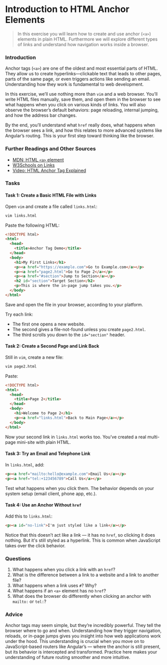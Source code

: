 <!---
{
  "id": "1f867627-725b-40f7-9ecd-d1072c941367",
  "depends_on": ["3ee0acd9-0f99-4423-b4f3-a0ca84a16422"],
  "author": "Stephan Bökelmann",
  "first_used": "2025-04-13",
  "keywords": ["HTML", "anchor", "a element", "hyperlink", "navigation"]
}
--->

# Introduction to HTML Anchor Elements

> In this exercise you will learn how to create and use anchor (`<a>`) elements in plain HTML. Furthermore we will explore different types of links and understand how navigation works inside a browser.

### Introduction

Anchor tags (`<a>`) are one of the oldest and most essential parts of HTML. They allow us to create hyperlinks—clickable text that leads to other pages, parts of the same page, or even triggers actions like sending an email. Understanding how they work is fundamental to web development.

In this exercise, we’ll use nothing more than `vim` and a web browser. You’ll write HTML files manually, save them, and open them in the browser to see what happens when you click on various kinds of links. You will also observe the browser’s default behaviors: page reloading, internal jumping, and how the address bar changes.

By the end, you’ll understand what `href` really does, what happens when the browser sees a link, and how this relates to more advanced systems like Angular’s routing. This is your first step toward thinking like the browser.

### Further Readings and Other Sources

- [MDN: HTML `<a>` element](https://developer.mozilla.org/en-US/docs/Web/HTML/Element/a)
- [W3Schools on Links](https://www.w3schools.com/html/html_links.asp)
- [Video: HTML Anchor Tag Explained](https://www.youtube.com/watch?v=W6NZfCO5SIk)

### Tasks

#### Task 1: Create a Basic HTML File with Links

Open `vim` and create a file called `links.html`:

```bash
vim links.html
```

Paste the following HTML:

```html
<!DOCTYPE html>
<html>
  <head>
    <title>Anchor Tag Demo</title>
  </head>
  <body>
    <h1>My First Links</h1>
    <p><a href="https://example.com">Go to Example.com</a></p>
    <p><a href="page2.html">Go to Page 2</a></p>
    <p><a href="#section">Jump to Section</a></p>
    <h2 id="section">Target Section</h2>
    <p>This is where the in-page jump takes you.</p>
  </body>
</html>
```

Save and open the file in your browser, according to your platform. 

Try each link:
- The first one opens a new website.
- The second gives a file-not-found unless you create `page2.html`.
- The third scrolls you down to the `id="section"` header.

#### Task 2: Create a Second Page and Link Back

Still in `vim`, create a new file:

```bash
vim page2.html
```

Paste:

```html
<!DOCTYPE html>
<html>
  <head>
    <title>Page 2</title>
  </head>
  <body>
    <h1>Welcome to Page 2</h1>
    <p><a href="links.html">Back to Main Page</a></p>
  </body>
</html>
```

Now your second link in `links.html` works too. You’ve created a real multi-page mini-site with plain HTML.

#### Task 3: Try an Email and Telephone Link

In `links.html`, add:

```html
<p><a href="mailto:hello@example.com">Email Us</a></p>
<p><a href="tel:+123456789">Call Us</a></p>
```

Test what happens when you click them. The behavior depends on your system setup (email client, phone app, etc.).

#### Task 4: Use an Anchor Without `href`

Add this to `links.html`:

```html
<p><a id="no-link">I'm just styled like a link</a></p>
```

Notice that this doesn’t act like a link — it has no `href`, so clicking it does nothing. But it's still styled as a hyperlink. This is common when JavaScript takes over the click behavior.

### Questions

1. What happens when you click a link with an `href`?
2. What is the difference between a link to a website and a link to another file?
3. What happens when a link uses `#`? Why?
4. What happens if an `<a>` element has no `href`?
5. What does the browser do differently when clicking an anchor with `mailto:` or `tel:`?

### Advice

Anchor tags may seem simple, but they’re incredibly powerful. They tell the browser where to go and when. Understanding how they trigger navigation, reloads, or in-page jumps gives you insight into how web applications work under the hood. This understanding is crucial when you move on to JavaScript-based routers like Angular’s — where the anchor is still present, but its behavior is intercepted and transformed. Practice here makes your understanding of future routing smoother and more intuitive.

